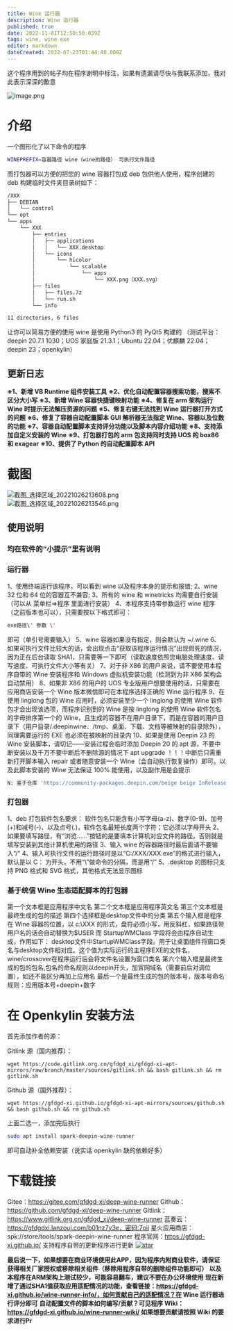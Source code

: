 ```yaml
---
title: Wine 运行器
description: Wine 运行器
published: true
date: 2022-11-01T12:50:50.039Z
tags: wine, wine exe
editor: markdown
dateCreated: 2022-07-23T01:44:40.008Z
---
```


这个程序用到的帖子均在程序谢明中标注，如果有遗漏请尽快与我联系添加，我对此表示深深的歉意

![image.png](https://storage.deepin.org/thread/202210031840144283_image.png)



# 介绍

一个图形化了以下命令的程序

```bash
WINEPREFIX=容器路径 wine（wine的路径） 可执行文件路径
```

而打包器可以方便的把您的 wine 容器打包成 deb 包供他人使用，程序创建的 deb 构建临时文件夹目录树如下：

```bash
/XXX
├── DEBIAN
│   └── control
└── opt
└── apps
    └── XXX
        ├── entries
        │   ├── applications
        │   │   └── XXX.desktop
        │   └── icons
        │       └── hicolor
        │           └── scalable
        │               └── apps
        │                   └── XXX.png（XXX.svg）
        ├── files
        │   ├── files.7z
        │   └── run.sh
        └── info

11 directories, 6 files
```

让你可以简易方便的使用 wine
是使用 Python3 的 PyQt5 构建的
（测试平台：deepin 20.7.1 1030；UOS 家庭版 21.3.1；Ubuntu 22.04；优麒麟 22.04；deepin 23；openkylin）

## 更新日志

**※1、新增 VB Runtime 组件安装工具**
**※2、优化自动配置容器搜索功能，搜索不区分大小写**
**※3、新增 Wine 容器快捷键映射功能**
**※4、修复在 arm 架构运行 Wine 时提示无法解压资源的问题**
**※5、修复右键无法找到 Wine 运行器打开方式的问题**
**※6、修复了容器自动配置脚本 GUI 解析器无法指定 Wine、容器以及位数的功能**
**※7、容器自动配置脚本支持评分功能以及脚本内容介绍功能**
**※8、支持添加自定义安装的 Wine**
**※9、打包器打包的 arm 包支持同时支持 UOS 的 box86 和 exagear**
**※10、提供了 Python 的自动配置脚本 API**

# 截图

![截图_选择区域_20221026213608.png](https://storage.deepin.org/thread/202210262151486316_截图_选择区域_20221026213608.png)
![截图_选择区域_20221026213546.png](https://storage.deepin.org/thread/202210262151481582_截图_选择区域_20221026213546.png)

## 使用说明

### 均在软件的“小提示”里有说明

### 运行器

1、使用终端运行该程序，可以看到 wine 以及程序本身的提示和报错;
2、wine 32 位和 64 位的容器互不兼容;
3、所有的 wine 和 winetricks 均需要自行安装（可以从 菜单栏=>程序 里面进行安装）
4、本程序支持带参数运行 wine 程序（之前版本也可以），只需要按以下格式即可：

```bash
exe路径\' 参数 \'
```

即可（单引号需要输入）
5、wine 容器如果没有指定，则会默认为 ~/.wine
6、如果可执行文件比较大的话，会出现点击“获取该程序运行情况”出现假死的情况，因为正在后台读取 SHA1，只需要等一下即可（读取速度依照您电脑处理速度、读写速度、可执行文件大小等有关）
7、对于非 X86 的用户来说，请不要使用本程序自带的 Wine 安装程序和 Windows 虚拟机安装功能（检测到为非 X86 架构会自动禁用）
8、如果非 X86 的用户的 UOS 专业版用户想要使用的话，只需要在应用商店安装一个 Wine 版本微信即可在本程序选择正确的 Wine 运行程序
9、在使用 linglong 包的 Wine 应用时，必须安装至少一个 linglong 的使用 Wine 软件包才会出现该选项，而程序识别到的 Wine 是按 linglong 的使用 Wine 软件包名的字母排序第一个的 Wine，且生成的容器不在用户目录下，而是在容器的用户目录下（用户目录/.deepinwine、/tmp、桌面、下载、文档等被映射的目录除外），同理需要运行的 EXE 也必须在被映射的目录内
10、如果是使用 Deepin 23 的 Wine 安装脚本，请切记——安装过程会临时添加 Deepin 20 的 apt 源，不要中断安装以及千万不要中断后不删除源的情况下 apt upgrade ！！！中断后只需重新打开脚本输入 repair 或者随意安装一个 Wine（会自动执行恢复操作）即可。以及此脚本安装的 Wine 无法保证 100% 能使用，以及副作用是会提示

```bash
N: 鉴于仓库 'https://community-packages.deepin.com/beige beige InRelease' 不支持 'i386' 体系结构，跳过配置文件 'main/binary-i386/Packages' 的获取。
```

### 打包器

1、deb 打包软件包名要求：
软件包名只能含有小写字母(a-z)、数字(0-9)、加号(+)和减号(-)、以及点号(.)，软件包名最短长度两个字符；它必须以字母开头
2、如果要填写路径，有“浏览……”按钮的是要填本计算机对应文件的路径，否则就是填写安装到其他计算机使用的路径
3、输入 wine 的容器路径时最后面请不要输入“/”
4、输入可执行文件的运行路径时是以“C:/XXX/XXX.exe”的格式进行输入，默认是以 C： 为开头，不用“\”做命令的分隔，而是用“/”
5、.desktop 的图标只支持 PNG 格式和 SVG 格式，其他格式无法显示图标

### 基于统信 Wine 生态适配脚本的打包器

第一个文本框是应用程序中文名
第二个文本框是应用程序英文名
第三个文本框是最终生成的包的描述
第四个选择框是desktop文件中的分类
第五个输入框是程序在 Wine 容器的位置，以 c:\\XXX 的形式，盘符必须小写，用反斜杠，如果路径带用户名的话会自动替换为$USER
而 StartupWMClass 字段将会由程序自动生成，作用如下：
desktop文件中StartupWMClass字段。用于让桌面组件将窗口类名与desktop文件相对应。这个值为实际运行的主程序EXE的文件名，wine/crossover在程序运行后会将文件名设置为窗口类名
第六个输入框是最终生成的包的包名,包名的命名规则以deepin开头，加官网域名（需要前后对调位置），如还不能区分再加上应用名
最后一个是最终生成的包的版本号，版本号命名规则：应用版本号+deepin+数字

# 在 Openkylin 安装方法

首先添加作者的源：

Gitlink 源（国内推荐）：

```
wget https://code.gitlink.org.cn/gfdgd_xi/gfdgd-xi-apt-mirrors/raw/branch/master/sources/gitlink.sh && bash gitlink.sh && rm gitlink.sh
```

Github 源（国外推荐）：

```
wget https://gfdgd-xi.github.io/gfdgd-xi-apt-mirrors/sources/github.sh && bash github.sh && rm github.sh
```

上面二选一，添加完后执行

```bash
sudo apt install spark-deepin-wine-runner
```

即可自动补全依赖安装（说实话 openkylin 缺的依赖好多）

# 下载链接

Gitee：https://gitee.com/gfdgd-xi/deep-wine-runner
Github：https://github.com/gfdgd-xi/deep-wine-runner
Gitlink：https://www.gitlink.org.cn/gfdgd_xi/deep-wine-runner
蓝奏云：https://gfdgdxi.lanzouj.com/b01nz7y3e，密码:7oii
星火应用商店：spk://store/tools/spark-deepin-wine-runner
程序官网：https://gfdgd-xi.github.io/
支持程序自带的更新程序进行更新
[![star](https://gitee.com/gfdgd-xi/deep-wine-runner/badge/star.svg?theme=dark)](https://gitee.com/gfdgd-xi/deep-wine-runner/stargazers)

**最后说一下，如果想要在商业环境使用此APP，因为程序内附商业软件，请保证获得相关厂家授权或移除相关组件（移除用程序自带的删除组件功能即可）**
**以及本程序在ARM架构上测试较少，可能容易翻车，建议不要在办公环境使用**
**现在新增了通过SHA1值获取应用适配情况的功能，查看链接：https://gfdgd-xi.github.io/wine-runner-info/，如何贡献自己的适配情况？在 Wine 运行器进行评分即可**
**自动配置文件的脚本如何编写/贡献？可见程序 Wiki：https://gfdgd-xi.github.io/wine-runner-wiki/ 如果想要贡献请按照 Wiki 的要求进行Pr**
